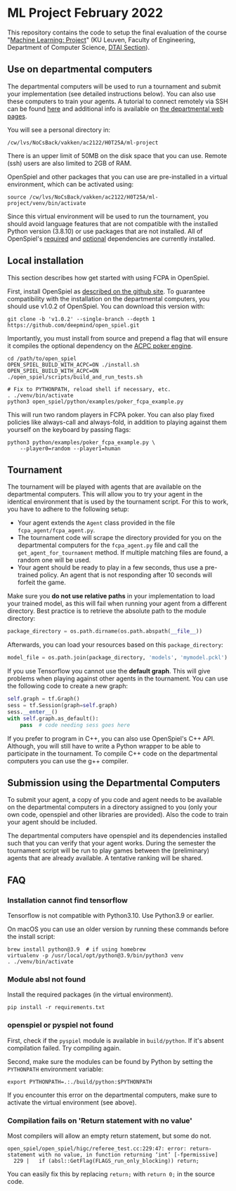 
# ML Project February 2022

This repository contains the code to setup the final evaluation of the course "[Machine Learning: Project](https://onderwijsaanbod.kuleuven.be/syllabi/e/H0T25AE.htm)" (KU Leuven, Faculty of Engineering, Department of Computer Science, [DTAI Section](https://dtai.cs.kuleuven.be)).

## Use on departmental computers

The departmental computers will be used to run a tournament and submit your implementation (see detailed instructions below). You can also use these computers to train your agents. A tutorial to connect remotely via SSH can be found [here](ssh.md) and additional info is available on [the departmental web pages](https://system.cs.kuleuven.be/cs/system/wegwijs/computerklas/index-E.shtml).

You will see a personal directory in:

```
/cw/lvs/NoCsBack/vakken/ac2122/H0T25A/ml-project
```

There is an upper limit of 50MB on the disk space that you can use. Remote (ssh) users are also limited to 2GB of RAM.

OpenSpiel and other packages that you can use are pre-installed in a virtual environment, which can be activated using:

```
source /cw/lvs/NoCsBack/vakken/ac2122/H0T25A/ml-project/venv/bin/activate
```

Since this virtual environment will be used to run the tournament, you should avoid language features that are not compatible with the installed Python version (3.8.10) or use packages that are not installed. All of OpenSpiel's [required](https://github.com/deepmind/open_spiel/blob/v1.0.2/requirements.txt) and [optional](https://github.com/deepmind/open_spiel/blob/v1.0.2/open_spiel/scripts/python_extra_deps.sh) dependencies are currently installed.

## Local installation

This section describes how get started with using FCPA in OpenSpiel.

First, install OpenSpiel as [described on the github site](https://openspiel.readthedocs.io/en/latest/install.html#installation-from-source). To guarantee compatibility with the installation on the departmental computers, you should use v1.0.2 of OpenSpiel. You can download this version with:

```
git clone -b 'v1.0.2' --single-branch --depth 1 https://github.com/deepmind/open_spiel.git
```

Importantly, you must install from source and prepend a flag that will ensure it compiles the optional dependency on the [ACPC poker engine](http://www.computerpokercompetition.org/).

```
cd /path/to/open_spiel
OPEN_SPIEL_BUILD_WITH_ACPC=ON ./install.sh
OPEN_SPIEL_BUILD_WITH_ACPC=ON ./open_spiel/scripts/build_and_run_tests.sh

# Fix to PYTHONPATH, reload shell if necessary, etc.
. ./venv/bin/activate
python3 open_spiel/python/examples/poker_fcpa_example.py
```

This will run two random players in FCPA poker. You can also play fixed policies like always-call and always-fold, in addition to playing against them yourself on the keyboard by passing flags:

```
python3 python/examples/poker_fcpa_example.py \ 
    --player0=random --player1=human
```


## Tournament

The tournament will be played with agents that are available on the departmental computers. This will allow you to try your agent in the identical environment that is used by the tournament script. For this to work, you have to adhere to the following setup:

- Your agent extends the `Agent` class provided in the file `fcpa_agent/fcpa_agent.py`.
- The tournament code will scrape the directory provided for you on the departmental computers for the `fcpa_agent.py` file and call the `get_agent_for_tournament` method. If multiple matching files are found, a random one will be used.
- Your agent should be ready to play in a few seconds, thus use a pre-trained policy. An agent that is not responding after 10 seconds will forfeit the game.

Make sure you **do not use relative paths** in your implementation to load your trained model, as this will fail when running your agent from a different directory. Best practice is to retrieve the absolute path to the module directory:

```python
package_directory = os.path.dirname(os.path.abspath(__file__))
```

Afterwards, you can load your resources based on this `package_directory`:

```python
model_file = os.path.join(package_directory, 'models', 'mymodel.pckl')
```

If you use Tensorflow you cannot use the **default graph**. This will give problems when playing against other agents in the tournament. You can use the following code to create a new graph:

```python
self.graph = tf.Graph()
sess = tf.Session(graph=self.graph)
sess.__enter__()
with self.graph.as_default():
    pass  # code needing sess goes here
```

If you prefer to program in C++, you can also use OpenSpiel's C++ API. Although, you will still have to write a Python wrapper to be able to participate in the tournament. To compile C++ code on the departmental computers you can use the g++ compiler.


## Submission using the Departmental Computers

To submit your agent, a copy of you code and agent needs to be available on the departmental computers in a directory assigned to you (only your own code, openspiel and other libraries are provided). Also the code to train your agent should be included.

The departmental computers have openspiel and its dependencies installed such that you can verify that your agent works. During the semester the tournament script will be run to play games between the (preliminary) agents that are already available. A tentative ranking will be shared.


## FAQ

### Installation cannot find tensorflow

Tensorflow is not compatible with Python3.10. Use Python3.9 or earlier.

On macOS you can use an older version by running these commands before the install script:

```
brew install python@3.9  # if using homebrew
virtualenv -p /usr/local/opt/python@3.9/bin/python3 venv
. ./venv/bin/activate
```

### Module absl not found

Install the required packages (in the virtual environment).

```
pip install -r requirements.txt
```

### openspiel or pyspiel not found

First, check if the `pyspiel` module is available in `build/python`. If it's absent compilation failed. Try compiling again.

Second, make sure the modules can be found by Python by setting the `PYTHONPATH` environment variable:

```
export PYTHONPATH=.:./build/python:$PYTHONPATH
```

If you encounter this error on the departmental computers, make sure to activate the virtual environment (see above).

### Compilation fails on 'Return statement with no value'

Most compilers will allow an empty return statement, but some do not.

```
open_spiel/open_spiel/higc/referee_test.cc:229:47: error: return-statement with no value, in function returning ‘int’ [-fpermissive]
  229 |   if (absl::GetFlag(FLAGS_run_only_blocking)) return;
```

You can easily fix this by replacing `return;` with `return 0;` in the source code.
